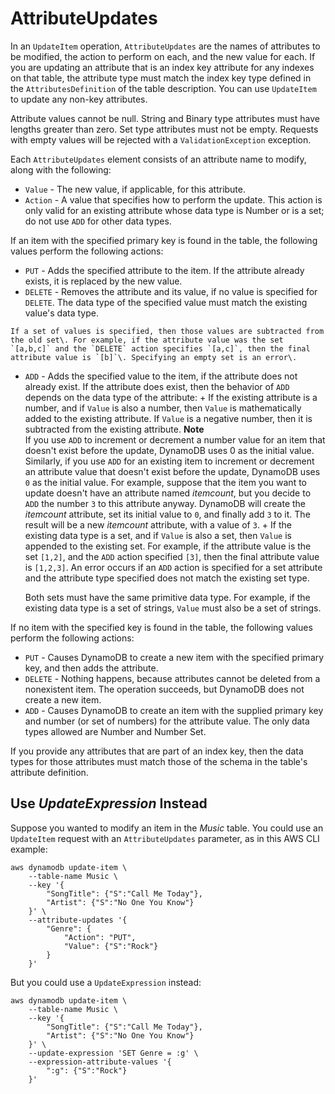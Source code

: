 # AttributeUpdates<a name="LegacyConditionalParameters.AttributeUpdates"></a>

In an `UpdateItem` operation, `AttributeUpdates` are the names of attributes to be modified, the action to perform on each, and the new value for each\. If you are updating an attribute that is an index key attribute for any indexes on that table, the attribute type must match the index key type defined in the `AttributesDefinition` of the table description\. You can use `UpdateItem` to update any non\-key attributes\.

Attribute values cannot be null\. String and Binary type attributes must have lengths greater than zero\. Set type attributes must not be empty\. Requests with empty values will be rejected with a `ValidationException` exception\.

Each `AttributeUpdates` element consists of an attribute name to modify, along with the following:
+  `Value` \- The new value, if applicable, for this attribute\.
+  `Action` \- A value that specifies how to perform the update\. This action is only valid for an existing attribute whose data type is Number or is a set; do not use `ADD` for other data types\. 

  If an item with the specified primary key is found in the table, the following values perform the following actions:
  +  `PUT` \- Adds the specified attribute to the item\. If the attribute already exists, it is replaced by the new value\. 
  +  `DELETE` \- Removes the attribute and its value, if no value is specified for `DELETE`\. The data type of the specified value must match the existing value's data type\.

    If a set of values is specified, then those values are subtracted from the old set\. For example, if the attribute value was the set `[a,b,c]` and the `DELETE` action specifies `[a,c]`, then the final attribute value is `[b]`\. Specifying an empty set is an error\.
  +  `ADD` \- Adds the specified value to the item, if the attribute does not already exist\. If the attribute does exist, then the behavior of `ADD` depends on the data type of the attribute:
    + If the existing attribute is a number, and if `Value` is also a number, then `Value` is mathematically added to the existing attribute\. If `Value` is a negative number, then it is subtracted from the existing attribute\.
**Note**  
If you use `ADD` to increment or decrement a number value for an item that doesn't exist before the update, DynamoDB uses 0 as the initial value\.  
Similarly, if you use `ADD` for an existing item to increment or decrement an attribute value that doesn't exist before the update, DynamoDB uses `0` as the initial value\. For example, suppose that the item you want to update doesn't have an attribute named *itemcount*, but you decide to `ADD` the number `3` to this attribute anyway\. DynamoDB will create the *itemcount* attribute, set its initial value to `0`, and finally add `3` to it\. The result will be a new *itemcount* attribute, with a value of `3`\.
    + If the existing data type is a set, and if `Value` is also a set, then `Value` is appended to the existing set\. For example, if the attribute value is the set `[1,2]`, and the `ADD` action specified `[3]`, then the final attribute value is `[1,2,3]`\. An error occurs if an `ADD` action is specified for a set attribute and the attribute type specified does not match the existing set type\. 

      Both sets must have the same primitive data type\. For example, if the existing data type is a set of strings, `Value` must also be a set of strings\.

  If no item with the specified key is found in the table, the following values perform the following actions:
  +  `PUT` \- Causes DynamoDB to create a new item with the specified primary key, and then adds the attribute\. 
  +  `DELETE` \- Nothing happens, because attributes cannot be deleted from a nonexistent item\. The operation succeeds, but DynamoDB does not create a new item\.
  +  `ADD` \- Causes DynamoDB to create an item with the supplied primary key and number \(or set of numbers\) for the attribute value\. The only data types allowed are Number and Number Set\.

If you provide any attributes that are part of an index key, then the data types for those attributes must match those of the schema in the table's attribute definition\.

## Use *UpdateExpression* Instead<a name="w283aac38c23c19c13"></a>

Suppose you wanted to modify an item in the *Music* table\. You could use an `UpdateItem` request with an `AttributeUpdates` parameter, as in this AWS CLI example:

```
aws dynamodb update-item \
    --table-name Music \
    --key '{
        "SongTitle": {"S":"Call Me Today"}, 
        "Artist": {"S":"No One You Know"}
    }' \
    --attribute-updates '{
        "Genre": {
            "Action": "PUT", 
            "Value": {"S":"Rock"}
        }   
    }'
```

But you could use a `UpdateExpression` instead:

```
aws dynamodb update-item \
    --table-name Music \
    --key '{
        "SongTitle": {"S":"Call Me Today"}, 
        "Artist": {"S":"No One You Know"}
    }' \
    --update-expression 'SET Genre = :g' \ 
    --expression-attribute-values '{
        ":g": {"S":"Rock"}
    }'
```